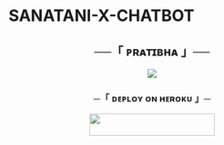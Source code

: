 # SANATANI-X-CHATBOT

<h2 align="center">
    ──「 ᴘʀᴀᴛɪʙʜᴀ 」──
</h2>
<p align="center">
  <img src="https://graph.org/file/84e84ff778b045879d24f.jpg">
</p>

<h3 align="center">
    ─「 ᴅᴇᴩʟᴏʏ ᴏɴ ʜᴇʀᴏᴋᴜ 」─
</h3>

<p align="center"><a href="https://dashboard.heroku.com/new?template=https://github.com/SachinxSanatani/SANATANI-X-CHATBOT"> <img src="https://img.shields.io/badge/Deploy%20On%20Heroku-00FFFF?style=for-the-badge&logo=heroku" width="220" height="38.45"/></a></p>
